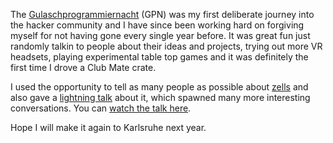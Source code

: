 The [Gulaschprogrammiernacht][GPN] (GPN) was my first deliberate journey into the hacker community and I have since been working hard on forgiving myself for not having gone every single year before. It was great fun just randomly talkin to people about their ideas and projects, trying out more VR headsets, playing experimental table top games and it was definitely the first time I drove a Club Mate crate.

I used the opportunity to tell as many people as possible about [zells] and also gave a [lightning talk] about it, which spawned many more interesting conversations. You can [watch the talk here][video].

Hope I will make it again to Karlsruhe next year.

[GPN]: https://entropia.de/GPN17
[zells]: http://zells.org
[lightning talk]: /res/dont_learn_coding.pdf
[video]: https://media.ccc.de/v/gpn17-8602-lightning_talks_1#t=978
